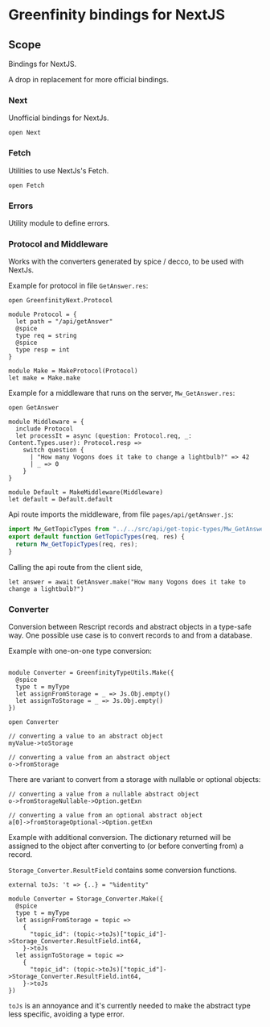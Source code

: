 # Greenfinity bindings for NextJS

## Scope

Bindings for NextJS.

A drop in replacement for more official bindings.

### Next

Unofficial bindings for NextJs.

```res
open Next
```

### Fetch

Utilities to use NextJs's Fetch.

```res
open Fetch
```

### Errors

Utility module to define errors.

### Protocol and Middleware

Works with the converters generated by spice / decco, to be used with NextJs.

Example for protocol in file `GetAnswer.res`:

```res
open GreenfinityNext.Protocol

module Protocol = {
  let path = "/api/getAnswer"
  @spice
  type req = string
  @spice
  type resp = int
}

module Make = MakeProtocol(Protocol)
let make = Make.make
```

Example for a middleware that runs on the server, `Mw_GetAnswer.res`:

```res
open GetAnswer

module Middleware = {
  include Protocol
  let processIt = async (question: Protocol.req, _: Content.Types.user): Protocol.resp =>
    switch question {
      | "How many Vogons does it take to change a lightbulb?" => 42
      | _ => 0
    }
}

module Default = MakeMiddleware(Middleware)
let default = Default.default
```

Api route imports the middleware, from file `pages/api/getAnswer.js`:

```js
import Mw_GetTopicTypes from "../../src/api/get-topic-types/Mw_GetAnswer.bs.js";
export default function GetTopicTypes(req, res) {
  return Mw_GetTopicTypes(req, res);
}
```

Calling the api route from the client side,

```res
let answer = await GetAnswer.make("How many Vogons does it take to change a lightbulb?")
```

### Converter

Conversion between Rescript records and abstract objects in a type-safe way. One possible use case is to convert records to and from a database.

Example with one-on-one type conversion:

```res

module Converter = GreenfinityTypeUtils.Make({
  @spice
  type t = myType
  let assignFromStorage = _ => Js.Obj.empty()
  let assignToStorage = _ => Js.Obj.empty()
})

open Converter

// converting a value to an abstract object
myValue->toStorage

// converting a value from an abstract object
o->fromStorage
```

There are variant to convert from a storage with nullable or optional objects:

```res
// converting a value from a nullable abstract object
o->fromStorageNullable->Option.getExn

// converting a value from an optional abstract object
a[0]->fromStorageOptional->Option.getExn
```

Example with additional conversion. The dictionary returned will be assigned to the object after converting to (or before converting from) a record.

`Storage_Converter.ResultField` contains some conversion functions.

```res
external toJs: 't => {..} = "%identity"

module Converter = Storage_Converter.Make({
  @spice
  type t = myType
  let assignFromStorage = topic =>
    {
      "topic_id": (topic->toJs)["topic_id"]->Storage_Converter.ResultField.int64,
    }->toJs
  let assignToStorage = topic =>
    {
      "topic_id": (topic->toJs)["topic_id"]->Storage_Converter.ResultField.int64,
    }->toJs
})
```

`toJs` is an annoyance and it's currently needed to make the abstract type less specific, avoiding a type error.
